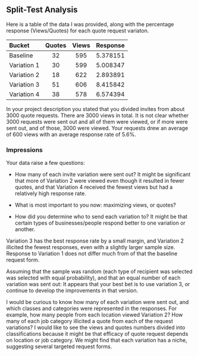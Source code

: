 ## Split-Test Analysis

Here is a table of the data I was provided, along with the percentage response (Views/Quotes) for each quote request variaton.

|Bucket     |Quotes|Views|Response|
|:----------|:----:|:---:|:-------|
|Baseline   |32    |595  |5.378151|
|Variation 1|30    |599  |5.008347|
|Variation 2|18    |622  |2.893891|
|Variation 3|51    |606  |8.415842|
|Variation 4|38    |578  |6.574394|


In your project description you stated that you divided invites from about 3000 quote requests.  There are 3000 views in total.  It is not clear whether 3000 requests were sent out and all of them were viewed, or if more were sent out, and of those, 3000 were viewed.  Your requests drew an average of 600 views with an average response rate of 5.6%.


### Impressions
Your data raise a few questions:
  * How many of each invite variation were sent out? It might be significant that more of Variation 2 were viewed even though it resulted in fewer quotes, and that Variation 4 received the fewest views but had a relatively high response rate.

  * What is most important to you now:  maximizing views, or quotes?

  * How did you determine who to send each variation to? It might be that certain types of businesses/people respond better to one variation or another.


Variation 3 has the best response rate by a small margin, and Variation 2 illicited the fewest responses, even with a slightly larger sample size.
Response to Variation 1 does not differ much from of that the baseline request form.

Assuming that the sample was random (each type of recipient was selected was selected with equal probability), and that an equal number of each variation was sent out:
It appears that your best bet is to use variation 3, or continue to develop the improvements in that version.

I would be curious to know how many of each variation were sent out, and which classes and categories were represented in the responses.  For example, how many people from each location viewed Variation 2? How many of each job category illicited a quote from each of the request variations? I would like to see the views and quotes numbers divided into classifications because it might be that efficacy of quote request depends on location or job category.  We might find that each variation has a niche, suggesting several targeted request forms.







